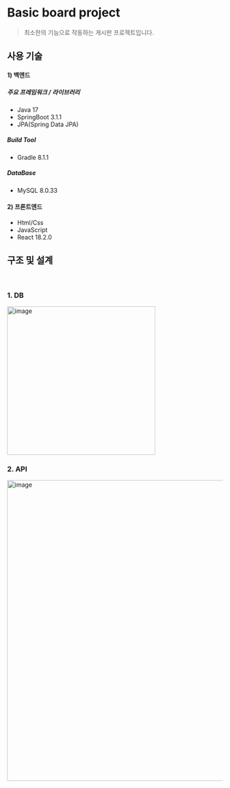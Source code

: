 # Basic board project  
> 최소한의 기능으로 작동하는 게시판 프로젝트입니다.  

## 사용 기술  
#### 1) 백엔드

##### 주요 프레임워크 / 라이브러리
- Java 17
- SpringBoot 3.1.1
- JPA(Spring Data JPA)

##### Build Tool
- Gradle 8.1.1

##### DataBase
- MySQL 8.0.33

#### 2) 프론트엔드
- Html/Css
- JavaScript
- React 18.2.0
 
## 구조 및 설계  
</details>   
<br/>    

### 1. DB  
<img width="346" alt="image" src="https://github.com/Jung-kr/spring-board/assets/81340804/3a56f6e5-4d85-453c-9f89-82a9f71781f4">
   
<br/> 

### 2. API  

<img width="701" alt="image" src="https://github.com/Jung-kr/spring-board/assets/81340804/50771111-49d8-45d6-b9a4-ed699e011121">
